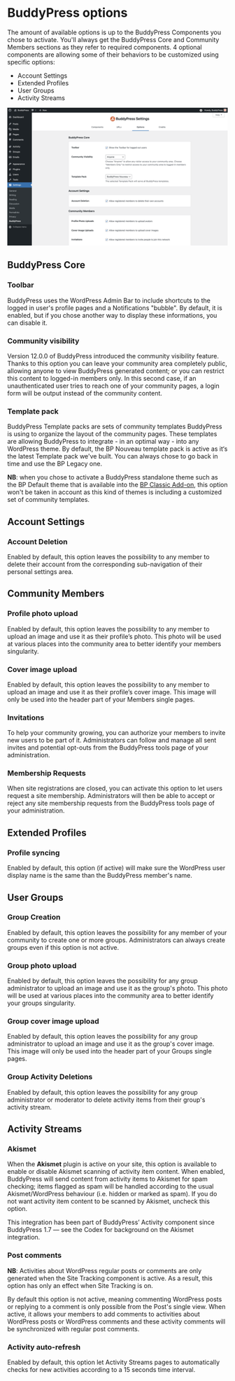 # BuddyPress options

The amount of available options is up to the BuddyPress Components you chose to activate. You'll always get the BuddyPress Core and Community Members sections as they refer to required components. 4 optional components are allowing some of their behaviors to be customized using specific options:

- Account Settings
- Extended Profiles
- User Groups
- Activity Streams

![BP Options tab screenshot](../../assets/bp-settings-customize-options.png)

## BuddyPress Core

### Toolbar

BuddyPress uses the WordPress Admin Bar to include shortcuts to the logged in user's profile pages and a Notifications "bubble". By default, it is enabled, but if you chose another way to display these informations, you can disable it.

### Community visibility

Version 12.0.0 of BuddyPress introduced the community visibility feature. Thanks to this option you can leave your community area completely public, allowing anyone to view BuddyPress generated content; or you can restrict this content to logged-in members only. In this second case, if an unauthenticated user tries to reach one of your community pages, a login form will be output instead of the community content.

### Template pack

BuddyPress Template packs are sets of community templates BuddyPress is using to organize the layout of the community pages. These templates are allowing BuddyPress to integrate - in an optimal way - into any WordPress theme. By default, the BP Nouveau template pack is active as it‘s the latest Template pack we've built. You can always chose to go back in time and use the BP Legacy one.

**NB**: when you chose to activate a BuddyPress standalone theme such as the BP Default theme that is available into the [BP Classic Add-on](https://wordpress.org/plugins/bp-classic/), this option won't be taken in account as this kind of themes is including a customized set of community templates. 

## Account Settings

### Account Deletion

Enabled by default, this option leaves the possibility to any member to delete their account from the corresponding sub-navigation of their personal settings area.

## Community Members

### Profile photo upload

Enabled by default, this option leaves the possibility to any member to upload an image and use it as their profile’s photo. This photo will be used at various places into the community area to better identify your members singularity.

### Cover image upload

Enabled by default, this option leaves the possibility to any member to upload an image and use it as their profile’s cover image. This image will only be used into the header part of your Members single pages.

### Invitations

To help your community growing, you can authorize your members to invite new users to be part of it. Administrators can follow and manage all sent invites and potential opt-outs from the BuddyPress tools page of your administration.

### Membership Requests

When site registrations are closed, you can activate this option to let users request a site membership. Administrators will then be able to accept or reject any site membership requests from the BuddyPress tools page of your administration.

## Extended Profiles

### Profile syncing

Enabled by default, this option (if active) will make sure the WordPress user display name is the same than the BuddyPress member's name.

## User Groups

### Group Creation

Enabled by default, this option leaves the possibility for any member of your community to create one or more groups. Administrators can always create groups even if this option is not active.

### Group photo upload

Enabled by default, this option leaves the possibility for any group administrator to upload an image and use it as the group's photo. This photo will be used at various places into the community area to better identify your groups singularity.

### Group cover image upload

Enabled by default, this option leaves the possibility for any group administrator to upload an image and use it as the group's cover image. This image will only be used into the header part of your Groups single pages.

### Group Activity Deletions

Enabled by default, this option leaves the possibility for any group administrator or moderator to delete activity items from their group's activity stream.


## Activity Streams

### Akismet

When the **Akismet** plugin is active on your site, this option is available to enable or disable Akismet scanning of activity item content. When enabled, BuddyPress will send content from activity items to Akismet for spam checking; items flagged as spam will be handled according to the usual Akismet/WordPress behaviour (i.e. hidden or marked as spam). If you do not want activity item content to be scanned by Akismet, uncheck this option.

This integration has been part of BuddyPress’ Activity component since BuddyPress 1.7 — see the Codex for background on the Akismet integration.


### Post comments

**NB**: Activities about WordPress regular posts or comments are only generated when the Site Tracking component is active. As a result, this option has only an effect when Site Tracking is on.

By default this option is not active, meaning commenting WordPress posts or replying to a comment is only possible from the Post's single view. When active, it allows your members to add comments to activities about WordPress posts or WordPress comments and these activity comments will be synchronized with regular post comments.

### Activity auto-refresh

Enabled by default, this option let Activity Streams pages to automatically checks for new activities according to a 15 seconds time interval.
